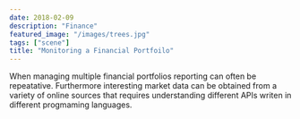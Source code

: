 ```yaml
---
date: 2018-02-09
description: "Finance"
featured_image: "/images/trees.jpg"
tags: ["scene"]
title: "Monitoring a Financial Portfoilo"
---
```


When managing multiple financial portfolios reporting can often be
repeatative. Furthermore interesting market data can be obtained from
a variety of online sources that requires understanding different
APIs writen in different progmaming languages. 
